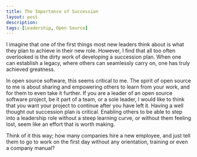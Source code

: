```yaml
---
title: The Importance of Succession
layout: post
description:
tags: [Leadership, Open Source]
---
```


I imagine that one of the first things most new leaders think about is what they plan to achieve in their new role. However, I find that all too often overlooked is the dirty work of developing a succession plan. When one can establish a legacy, where others can seamlessly carry on, one has truly achieved greatness.

In open source software, this seems critical to me. The spirit of open source to me is about sharing and empowering others to learn from your work, and for them to even take it further. If you are a leader of an open source software project, be it part of a team, or a sole leader, I would like to think that you want your project to continue after you have left it. Having a well thought out succession plan is critical. Enabling others to be able to step into a leadership role without a steep learning curve, or without them feeling lost, seem like an effort that is worth making.

Think of it this way; how many companies hire a new employee, and just tell them to go to work on the first day without any orientation, training or even a company manual?